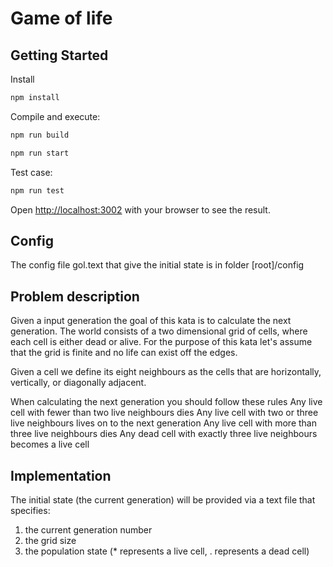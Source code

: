 # Game of life

## Getting Started

Install
```bash
npm install
```
Compile and execute:

```bash
npm run build
```

```bash
npm run start
```

Test case:

```bash
npm run test
```


Open [http://localhost:3002](http://localhost:3002) with your browser to see the result.


## Config

The config file gol.text that give the initial state is in folder [root]/config


## Problem description

Given a input generation the goal of this kata is to calculate the next
generation. The world consists of a two dimensional grid of cells, where
each cell is either dead or alive. For the purpose of this kata let's assume
that the grid is finite and no life can exist off the edges.

Given a cell we define its eight neighbours as the cells that are horizontally,
vertically, or diagonally adjacent.

When calculating the next generation you should follow these rules
Any live cell with fewer than two live neighbours dies
Any live cell with two or three live neighbours lives on to the next
generation
Any live cell with more than three live neighbours dies
Any dead cell with exactly three live neighbours becomes a live cell

## Implementation

The initial state (the current generation) will be provided via a text file
that specifies:
1. the current generation number
2. the grid size
3. the population state (* represents a live cell, . represents a dead cell)



